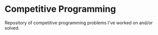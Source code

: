 # Competitive Programming
Repository of competitive programming problems I've worked on and/or solved.
